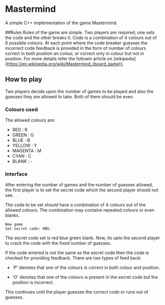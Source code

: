 # Mastermind
A simple C++ implementation of the game Mastermind.

##Rules
Rules of the game are simple. Two players are required,
one sets the code and the other breaks it. Code is a
combination of 4 colours out of 6 possible colours. At
each point where the code breaker guesses the incorrect
code feedback is provided in the form of number of colours
correct in both position an colour, or correct only in colour
but not in position. For more details refer the followin article on
[wikipedia]{https://en.wikipedia.org/wiki/Mastermind_(board_game)}. 

## How to play
Two players decide upon the number of games to be played
and also the guesses they are allowed to take. Both of them
should be even.

### Colours used
The allowed colours are: 
- RED     : R
- GREEN   : G
- BLUE    : B
- YELLOW  : Y
- MAGENTA : M
- CYAN    : C
- BLANK   : -

### Interface
After entering the number of games and the number of guesses
allowed, the first player is to set the secret code which the 
second player should not see.

The code to be set should have a combination of 4 colours out 
of the allowed colours. The combination may containe repeated
colours or even blanks.

```
New game
Set secret code: RBG- 
``` 
The secret code set is red blue green blank.
  Now, its upto the second player to crack the code with the fixed
number of guesses.

If the code entered is not the same as the secret code then the
code is checked for providing feedback. There are two types of 
feed back:
- 'P' denotes that one of the colours is correct in both colour and 
  position.

- 'O' denotes that one of the colours is present in the secret code
  but the position is incorrect.

This continues until the player guesses the correct code or runs out
of guesses.
